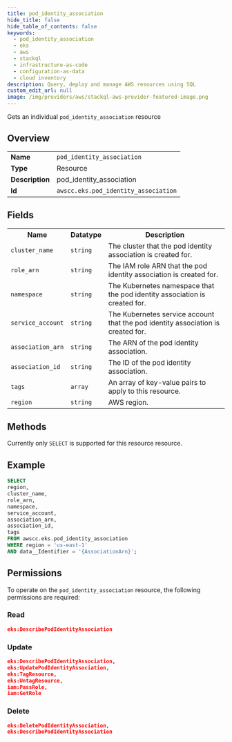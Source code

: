 ```yaml
---
title: pod_identity_association
hide_title: false
hide_table_of_contents: false
keywords:
  - pod_identity_association
  - eks
  - aws
  - stackql
  - infrastructure-as-code
  - configuration-as-data
  - cloud inventory
description: Query, deploy and manage AWS resources using SQL
custom_edit_url: null
image: /img/providers/aws/stackql-aws-provider-featured-image.png
---
```

Gets an individual <code>pod_identity_association</code> resource

## Overview
<table><tbody>
<tr><td><b>Name</b></td><td><code>pod_identity_association</code></td></tr>
<tr><td><b>Type</b></td><td>Resource</td></tr>
<tr><td><b>Description</b></td><td>pod_identity_association</td></tr>
<tr><td><b>Id</b></td><td><code>awscc.eks.pod_identity_association</code></td></tr>
</tbody></table>

## Fields
<table><tbody>
<tr><th>Name</th><th>Datatype</th><th>Description</th></tr>
<tr><td><code>cluster_name</code></td><td><code>string</code></td><td>The cluster that the pod identity association is created for.</td></tr>
<tr><td><code>role_arn</code></td><td><code>string</code></td><td>The IAM role ARN that the pod identity association is created for.</td></tr>
<tr><td><code>namespace</code></td><td><code>string</code></td><td>The Kubernetes namespace that the pod identity association is created for.</td></tr>
<tr><td><code>service_account</code></td><td><code>string</code></td><td>The Kubernetes service account that the pod identity association is created for.</td></tr>
<tr><td><code>association_arn</code></td><td><code>string</code></td><td>The ARN of the pod identity association.</td></tr>
<tr><td><code>association_id</code></td><td><code>string</code></td><td>The ID of the pod identity association.</td></tr>
<tr><td><code>tags</code></td><td><code>array</code></td><td>An array of key-value pairs to apply to this resource.</td></tr>
<tr><td><code>region</code></td><td><code>string</code></td><td>AWS region.</td></tr>

</tbody></table>

## Methods
Currently only <code>SELECT</code> is supported for this resource resource.

## Example
```sql
SELECT
region,
cluster_name,
role_arn,
namespace,
service_account,
association_arn,
association_id,
tags
FROM awscc.eks.pod_identity_association
WHERE region = 'us-east-1'
AND data__Identifier = '{AssociationArn}';
```

## Permissions

To operate on the <code>pod_identity_association</code> resource, the following permissions are required:

### Read
```json
eks:DescribePodIdentityAssociation
```

### Update
```json
eks:DescribePodIdentityAssociation,
eks:UpdatePodIdentityAssociation,
eks:TagResource,
eks:UntagResource,
iam:PassRole,
iam:GetRole
```

### Delete
```json
eks:DeletePodIdentityAssociation,
eks:DescribePodIdentityAssociation
```

